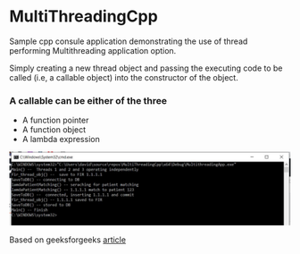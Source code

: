 # MultiThreadingCpp

Sample cpp consule application demonstrating the use of thread performing Multithreading application option. 

Simply creating a new thread object and passing the executing code to be called (i.e, a callable object) into the constructor of the object.
### A callable can be either of the three

- A function pointer
- A function object
- A lambda expression



![Screenshot](scrrenshot.JPG)




Based on geeksforgeeks [article](https://www.geeksforgeeks.org/multithreading-in-cpp/)

